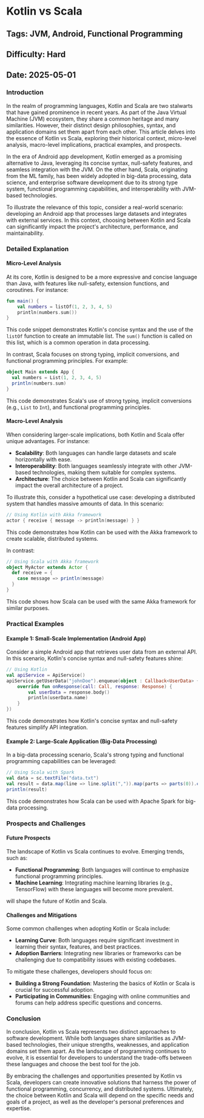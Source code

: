 # Kotlin vs Scala
## Tags: JVM, Android, Functional Programming
## Difficulty: Hard
## Date: 2025-05-01

### Introduction

In the realm of programming languages, Kotlin and Scala are two stalwarts that have gained prominence in recent years. As part of the Java Virtual Machine (JVM) ecosystem, they share a common heritage and many similarities. However, their distinct design philosophies, syntax, and application domains set them apart from each other. This article delves into the essence of Kotlin vs Scala, exploring their historical context, micro-level analysis, macro-level implications, practical examples, and prospects.

In the era of Android app development, Kotlin emerged as a promising alternative to Java, leveraging its concise syntax, null-safety features, and seamless integration with the JVM. On the other hand, Scala, originating from the ML family, has been widely adopted in big-data processing, data science, and enterprise software development due to its strong type system, functional programming capabilities, and interoperability with JVM-based technologies.

To illustrate the relevance of this topic, consider a real-world scenario: developing an Android app that processes large datasets and integrates with external services. In this context, choosing between Kotlin and Scala can significantly impact the project's architecture, performance, and maintainability.

### Detailed Explanation

#### Micro-Level Analysis

At its core, Kotlin is designed to be a more expressive and concise language than Java, with features like null-safety, extension functions, and coroutines. For instance:

```kotlin
fun main() {
    val numbers = listOf(1, 2, 3, 4, 5)
    println(numbers.sum())
}
```

This code snippet demonstrates Kotlin's concise syntax and the use of the `listOf` function to create an immutable list. The `sum()` function is called on this list, which is a common operation in data processing.

In contrast, Scala focuses on strong typing, implicit conversions, and functional programming principles. For example:

```scala
object Main extends App {
  val numbers = List(1, 2, 3, 4, 5)
  println(numbers.sum)
}
```

This code demonstrates Scala's use of strong typing, implicit conversions (e.g., `List` to `Int`), and functional programming principles.

#### Macro-Level Analysis

When considering larger-scale implications, both Kotlin and Scala offer unique advantages. For instance:

* **Scalability**: Both languages can handle large datasets and scale horizontally with ease.
* **Interoperability**: Both languages seamlessly integrate with other JVM-based technologies, making them suitable for complex systems.
* **Architecture**: The choice between Kotlin and Scala can significantly impact the overall architecture of a project.

To illustrate this, consider a hypothetical use case: developing a distributed system that handles massive amounts of data. In this scenario:

```kotlin
// Using Kotlin with Akka framework
actor { receive { message -> println(message) } }
```

This code demonstrates how Kotlin can be used with the Akka framework to create scalable, distributed systems.

In contrast:

```scala
// Using Scala with Akka framework
object MyActor extends Actor {
  def receive = {
    case message => println(message)
  }
}
```

This code shows how Scala can be used with the same Akka framework for similar purposes.

### Practical Examples

#### Example 1: Small-Scale Implementation (Android App)

Consider a simple Android app that retrieves user data from an external API. In this scenario, Kotlin's concise syntax and null-safety features shine:

```kotlin
// Using Kotlin
val apiService = ApiService()
apiService.getUserData("johnDoe").enqueue(object : Callback<UserData> {
    override fun onResponse(call: Call, response: Response) {
        val userData = response.body()
        println(userData.name)
    }
})
```

This code demonstrates how Kotlin's concise syntax and null-safety features simplify API integration.

#### Example 2: Large-Scale Application (Big-Data Processing)

In a big-data processing scenario, Scala's strong typing and functional programming capabilities can be leveraged:

```scala
// Using Scala with Spark
val data = sc.textFile("data.txt")
val result = data.map(line => line.split(",")).map(parts => parts(0)).count()
println(result)
```

This code demonstrates how Scala can be used with Apache Spark for big-data processing.

### Prospects and Challenges

#### Future Prospects

The landscape of Kotlin vs Scala continues to evolve. Emerging trends, such as:

* **Functional Programming**: Both languages will continue to emphasize functional programming principles.
* **Machine Learning**: Integrating machine learning libraries (e.g., TensorFlow) with these languages will become more prevalent.

will shape the future of Kotlin and Scala.

#### Challenges and Mitigations

Some common challenges when adopting Kotlin or Scala include:

* **Learning Curve**: Both languages require significant investment in learning their syntax, features, and best practices.
* **Adoption Barriers**: Integrating new libraries or frameworks can be challenging due to compatibility issues with existing codebases.

To mitigate these challenges, developers should focus on:

* **Building a Strong Foundation**: Mastering the basics of Kotlin or Scala is crucial for successful adoption.
* **Participating in Communities**: Engaging with online communities and forums can help address specific questions and concerns.

### Conclusion

In conclusion, Kotlin vs Scala represents two distinct approaches to software development. While both languages share similarities as JVM-based technologies, their unique strengths, weaknesses, and application domains set them apart. As the landscape of programming continues to evolve, it is essential for developers to understand the trade-offs between these languages and choose the best tool for the job.

By embracing the challenges and opportunities presented by Kotlin vs Scala, developers can create innovative solutions that harness the power of functional programming, concurrency, and distributed systems. Ultimately, the choice between Kotlin and Scala will depend on the specific needs and goals of a project, as well as the developer's personal preferences and expertise.